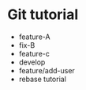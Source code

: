 # Git tutorial

  - feature-A
  - fix-B
  - feature-c 
  - develop
  - feature/add-user
  - rebase tutorial
